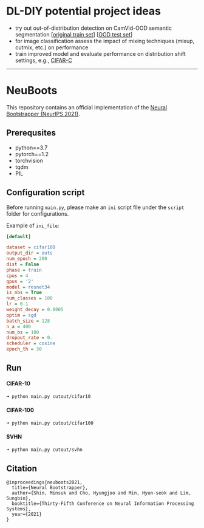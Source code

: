 # DL-DIY potential project ideas
- try out out-of-distribution detection on CamVid-OOD semantic segmentation [[original train set](https://mi.eng.cam.ac.uk/research/projects/VideoRec/CamVid/)] [[OOD test set](https://github.com/valeoai/obsnet/releases/tag/CamVidOOD)]
- for image classification assess the impact of mixing techniques (mixup, cutmix, etc.) on performance 
- train improved model and evaluate performance on distribution shift settings, e.g., [CIFAR-C](https://github.com/hendrycks/robustness)


-------------------


# NeuBoots

This repository contains an official implementation of the [Neural Bootstrapper (NeurIPS 2021)](https://papers.nips.cc/paper/2021/hash/8abfe8ac9ec214d68541fcb888c0b4c3-Abstract.html).

## Prerequsites

- python==3.7
- pytorch==1.2
- torchvision
- tqdm
- PIL

## Configuration script

Before running `main.py`, please make an `ini` script file under the `script` folder for configurations. 
<!-- For detail config, refer to `script/example.ini`. -->
Example of `ini_file`:

```ini
[default]

dataset = cifar100
output_dir = outs
num_epoch = 200
dist = False
phase = train
cpus = 4
gpus = '2'
model = resnet34
is_nbs = True
num_classes = 100
lr = 0.1
weight_decay = 0.0005
optim = sgd
batch_size = 128
n_a = 400
num_bs = 100
dropout_rate = 0.
scheduler = cosine
epoch_th = 30
```

## Run
#### CIFAR-10
```sh
➜ python main.py cutout/cifar10
```
#### CIFAR-100
```sh
➜ python main.py cutout/cifar100
```
#### SVHN
```sh
➜ python main.py cutout/svhn
```

## Citation
```
@inproceedings{neuboots2021,
  title={Neural Bootstrapper},
  author={Shin, Minsuk and Cho, Hyungjoo and Min, Hyun-seok and Lim, Sungbin},
  booktitle={Thirty-Fifth Conference on Neural Information Processing Systems},
  year={2021}
}
```
